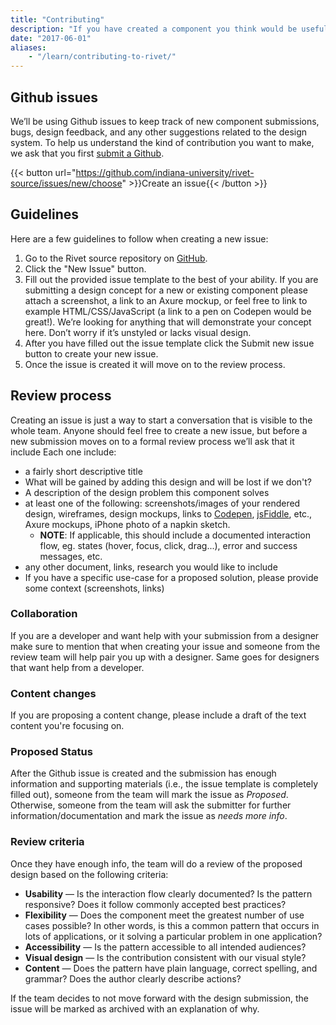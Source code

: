 ```yaml
---
title: "Contributing"
description: "If you have created a component you think would be useful to others or would like to make a suggestion, let us know."
date: "2017-06-01"
aliases:
    - "/learn/contributing-to-rivet/"
---
```

## Github issues
We’ll be using Github issues to keep track of new component submissions, bugs, design feedback, and any other suggestions related to the design system. To help us understand the kind of contribution you want to make, we ask that you first [submit a Github](https://github.com/indiana-university/rivet-source/issues/new/choose).

{{< button url="https://github.com/indiana-university/rivet-source/issues/new/choose" >}}Create an issue{{< /button >}}

## Guidelines
Here are a few guidelines to follow when creating a new issue:

1. Go to the Rivet source repository on [GitHub](https://github.com/indiana-university/rivet-source/issues/new/choose).
2. Click the "New Issue" button.
3. Fill out the provided issue template to the best of your ability. If you are submitting a design concept for a new or existing component please attach a screenshot, a link to an Axure mockup, or feel free to link to example HTML/CSS/JavaScript (a link to a pen on Codepen would be great!). We’re looking for anything that will demonstrate your concept here. Don’t worry if it’s unstyled or lacks visual design.
4. After you have filled out the issue template click the Submit new issue button to create your new issue.
5. Once the issue is created it will move on to the review process.

## Review process
Creating an issue is just a way to start a conversation that is visible to the whole team. Anyone should feel free to create a new issue, but before a new submission moves on to a formal review process we’ll ask that it include Each one include:

- a fairly short descriptive title
- What will be gained by adding this design and will be lost if we don't?
- A description of the design problem this component solves
- at least one of the following: screenshots/images of your rendered design, wireframes, design mockups, links to [Codepen](http://codepen.io/), [jsFiddle](https://jsfiddle.net/), etc., Axure mockups, iPhone photo of a napkin sketch.
    - **NOTE**: If applicable, this should include a documented interaction flow, eg. states (hover, focus, click, drag...), error and success messages, etc.
- any other document, links, research you would like to include
- If you have a specific use-case for a proposed solution, please provide some context (screenshots, links)

### Collaboration

If you are a developer and want help with your submission from a designer make sure to mention that when creating your issue and someone from the review team will help pair you up with a designer. Same goes for designers that want help from a developer.

### Content changes
If you are proposing a content change, please include a draft of the text content you're focusing on.

### Proposed Status
After the Github issue is created and the submission has enough information and supporting materials (i.e., the issue template is completely filled out), someone from the team will mark the issue as _Proposed_. Otherwise, someone from the team will ask the submitter for further information/documentation and mark the issue as _needs more info_.

### Review criteria
Once they have enough info, the team will do a review of the proposed design based on the following criteria:

- **Usability** — Is the interaction flow clearly documented? Is the pattern responsive? Does it follow commonly accepted best practices?
- **Flexibility** — Does the component meet the greatest number of use cases possible? In other words, is this a common pattern that occurs in lots of applications, or it solving a particular problem in one application?
- **Accessibility** — Is the pattern accessible to all intended audiences?
- **Visual design** — Is the contribution consistent with our visual style?
- **Content** — Does the pattern have plain language, correct spelling, and grammar? Does the author clearly describe actions?

If the team decides to not move forward with the design submission, the issue will be marked as archived with an explanation of why.
